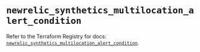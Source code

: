 # `newrelic_synthetics_multilocation_alert_condition`

Refer to the Terraform Registry for docs: [`newrelic_synthetics_multilocation_alert_condition`](https://registry.terraform.io/providers/newrelic/newrelic/3.50.0/docs/resources/synthetics_multilocation_alert_condition).
